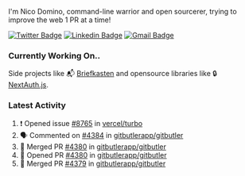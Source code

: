 
I'm Nico Domino, command-line warrior and open sourcerer, trying to improve the web 1 PR at a time!

[![Twitter Badge](https://img.shields.io/badge/-@ndom91-1ca0f1?style=flat-square&labelColor=1ca0f1&logo=twitter&logoColor=white&link=https://twitter.com/ndom91)](https://twitter.com/ndom91) [![Linkedin Badge](https://img.shields.io/badge/-ndom91-blue?style=flat-square&logo=Linkedin&logoColor=white&link=https://www.linkedin.com/in/ndom91/)](https://www.linkedin.com/in/ndom91/) [![Gmail Badge](https://img.shields.io/badge/-yo@ndo.dev-c14438?style=flat-square&logo=mail.ru&logoColor=white&link=mailto:yo@ndo.dev)](mailto:yo@ndo.dev)

### Currently Working On..

Side projects like 📬 [Briefkasten](https://briefkastenhq.com) and opensource libraries like 🔒 [NextAuth.js](https://github.com/nextauthjs/next-auth).

<!--START_SECTION_PROFILE_VIEWS:readme-info-->
<!--END_SECTION_PROFILE_VIEWS:readme-info-->

<!--START_SECTION_DAILY_COMMIT:readme-info-->
<!--END_SECTION_DAILY_COMMIT:readme-info-->

<!--START_SECTION_WEEKLY_COMMIT:readme-info-->
<!--END_SECTION_WEEKLY_COMMIT:readme-info-->

### Latest Activity

<!--START_SECTION:activity-->
1. ❗ Opened issue [#8765](https://github.com/vercel/turbo/issues/8765) in [vercel/turbo](https://github.com/vercel/turbo)
2. 🗣 Commented on [#4384](https://github.com/gitbutlerapp/gitbutler/pull/4384#issuecomment-2228579181) in [gitbutlerapp/gitbutler](https://github.com/gitbutlerapp/gitbutler)
3. 🎉 Merged PR [#4380](https://github.com/gitbutlerapp/gitbutler/pull/4380) in [gitbutlerapp/gitbutler](https://github.com/gitbutlerapp/gitbutler)
4. 💪 Opened PR [#4380](https://github.com/gitbutlerapp/gitbutler/pull/4380) in [gitbutlerapp/gitbutler](https://github.com/gitbutlerapp/gitbutler)
5. 🎉 Merged PR [#4379](https://github.com/gitbutlerapp/gitbutler/pull/4379) in [gitbutlerapp/gitbutler](https://github.com/gitbutlerapp/gitbutler)
<!--END_SECTION:activity-->
